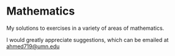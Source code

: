 # Mathematics
My solutions to exercises in a variety of areas of mathematics. 

I would greatly appreciate suggestions, which can be emailed at ahmed719@umn.edu
